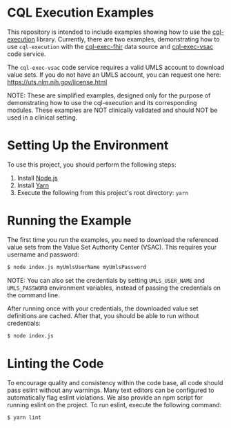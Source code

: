# CQL Execution Examples

This repository is intended to include examples showing how to use the
[cql-execution](https://github.com/cqframework/cql-execution)
library.  Currently, there are two examples, demonstrating how to use `cql-execution` with the
[cql-exec-fhir](https://github.com/cqframework/cql-exec-fhir) data source and
[cql-exec-vsac](https://github.com/cqframework/cql-exec-vsac) code service.

The `cql-exec-vsac` code service requires a valid UMLS account to download value sets.  If you do not have an UMLS
account, you can request one here: https://uts.nlm.nih.gov/license.html

NOTE: These are simplified examples, designed only for the purpose of demonstrating how to use the cql-execution and
its corresponding modules.  These examples are NOT clinically validated and should NOT be used in a clinical setting.

# Setting Up the Environment

To use this project, you should perform the following steps:

1. Install [Node.js](https://nodejs.org/en/download/)
2. Install [Yarn](https://yarnpkg.com/en/docs/install)
3. Execute the following from this project's root directory: `yarn`

# Running the Example

The first time you run the examples, you need to download the referenced value sets from the Value Set Authority Center
(VSAC).  This requires your username and password:

```bash
$ node index.js myUmlsUserName myUmlsPassword
```

NOTE: You can also set the credentials by setting `UMLS_USER_NAME` and `UMLS_PASSWORD` environment variables, instead
of passing the credentials on the command line.

After running once with your credentials, the downloaded value set definitions are cached.  After that, you should be
able to run without credentials:

```bash
$ node index.js
```

# Linting the Code

To encourage quality and consistency within the code base, all code should pass eslint without any warnings.  Many text editors can be configured to automatically flag eslint violations.  We also provide an npm script for running eslint on the project.  To run eslint, execute the following command:

```
$ yarn lint
```